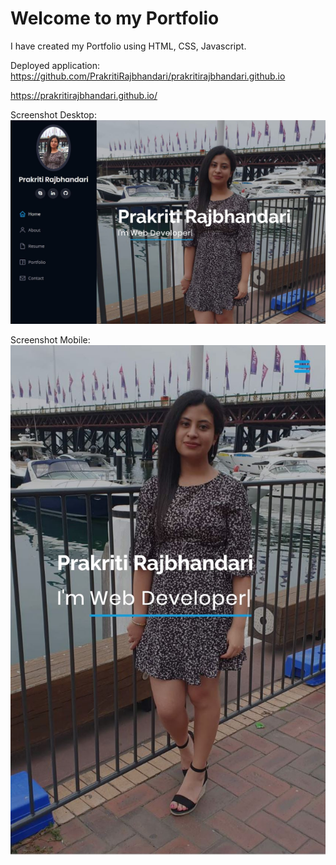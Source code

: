 # Welcome to my Portfolio

I have created my Portfolio using HTML, CSS, Javascript.

Deployed application: https://github.com/PrakritiRajbhandari/prakritirajbhandari.github.io

https://prakritirajbhandari.github.io/

Screenshot Desktop:
<img src="./assets/img/desktop.JPG" alt=" portfolio desktop screenshot"/>

Screenshot Mobile:
<img src="./assets/img/mobile.JPG" alt=" portfolio mobile screenshot"/>
